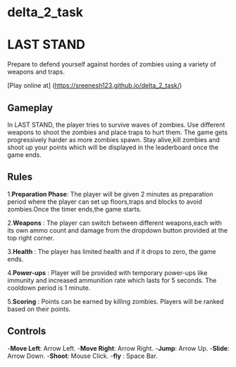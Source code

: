 # delta_2_task
# LAST STAND
Prepare to defend yourself against hordes of zombies using a variety of weapons and traps.

[Play online at] (https://sreenesh123.github.io/delta_2_task/)

## Gameplay

In LAST STAND, the player tries to survive waves of zombies. Use different weapons to shoot the zombies and place traps to hurt them. The game gets progressively harder as more zombies spawn. Stay alive,kill zombies and shoot up your points which will be displayed in the leaderboard once the game ends.

## Rules
1.**Preparation Phase**: The player will be given 2 minutes as preparation period where the player can set up floors,traps and blocks to avoid zombies.Once the timer ends,the game starts.

2.**Weapons** : The player can switch between different weapons,each with its own ammo count and damage from the dropdown button provided at the top right corner.

3.**Health** : The player has limited health and if it drops to zero, the game ends.

4.**Power-ups** : Player will be provided with temporary power-ups like immunity and increased ammunition rate which lasts for 5 seconds. The cooldown period is 1 minute.

5.**Scoring** : Points can be earned by killing zombies. Players will be ranked based on their points.

## Controls

-**Move Left**: Arrow Left.
-**Move Right**: Arrow Right.
-**Jump**: Arrow Up.
-**Slide**: Arrow Down.
-**Shoot**: Mouse Click.
-**fly** : Space Bar.
